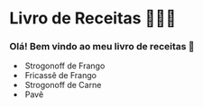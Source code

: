 # Livro de Receitas :family_man_girl_boy:

### Olá! Bem vindo ao meu livro de receitas :page_with_curl:

- ​	Strogonoff de Frango
- ​    Fricassê de Frango
- ​    Strogonoff de Carne
- ​   Pavê
